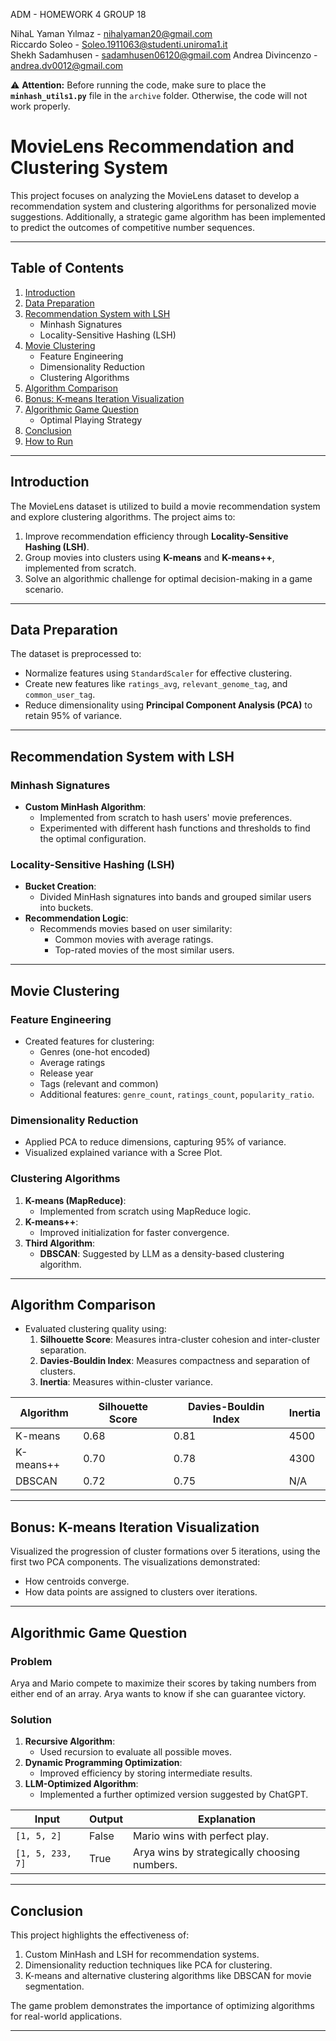 ADM - HOMEWORK 4 
 GROUP 18 
 
NihaL Yaman Yılmaz - nihalyaman20@gmail.com  
Riccardo Soleo - Soleo.1911063@studenti.uniroma1.it  
Shekh Sadamhusen  - sadamhusen06120@gmail.com
Andrea Divincenzo - andrea.dv0012@gmail.com


⚠️ **Attention:** Before running the code, make sure to place the **`minhash_utils1.py`** file in the `archive` folder. Otherwise, the code will not work properly. 



# MovieLens Recommendation and Clustering System

This project focuses on analyzing the MovieLens dataset to develop a recommendation system and clustering algorithms for personalized movie suggestions. Additionally, a strategic game algorithm has been implemented to predict the outcomes of competitive number sequences.

---

## Table of Contents
1. [Introduction](#introduction)
2. [Data Preparation](#data-preparation)
3. [Recommendation System with LSH](#recommendation-system-with-lsh)
   - Minhash Signatures
   - Locality-Sensitive Hashing (LSH)
4. [Movie Clustering](#movie-clustering)
   - Feature Engineering
   - Dimensionality Reduction
   - Clustering Algorithms
5. [Algorithm Comparison](#algorithm-comparison)
6. [Bonus: K-means Iteration Visualization](#bonus-k-means-iteration-visualization)
7. [Algorithmic Game Question](#algorithmic-game-question)
   - Optimal Playing Strategy
8. [Conclusion](#conclusion)
9. [How to Run](#how-to-run)

---

## Introduction

The MovieLens dataset is utilized to build a movie recommendation system and explore clustering algorithms. The project aims to:
1. Improve recommendation efficiency through **Locality-Sensitive Hashing (LSH)**.
2. Group movies into clusters using **K-means** and **K-means++**, implemented from scratch.
3. Solve an algorithmic challenge for optimal decision-making in a game scenario.

---

## Data Preparation

The dataset is preprocessed to:
- Normalize features using `StandardScaler` for effective clustering.
- Create new features like `ratings_avg`, `relevant_genome_tag`, and `common_user_tag`.
- Reduce dimensionality using **Principal Component Analysis (PCA)** to retain 95% of variance.

---

## Recommendation System with LSH

### Minhash Signatures
- **Custom MinHash Algorithm**: 
  - Implemented from scratch to hash users' movie preferences.
  - Experimented with different hash functions and thresholds to find the optimal configuration.
  
### Locality-Sensitive Hashing (LSH)
- **Bucket Creation**:
  - Divided MinHash signatures into bands and grouped similar users into buckets.
- **Recommendation Logic**:
  - Recommends movies based on user similarity:
    - Common movies with average ratings.
    - Top-rated movies of the most similar users.

---

## Movie Clustering

### Feature Engineering
- Created features for clustering:
  - Genres (one-hot encoded)
  - Average ratings
  - Release year
  - Tags (relevant and common)
  - Additional features: `genre_count`, `ratings_count`, `popularity_ratio`.

### Dimensionality Reduction
- Applied PCA to reduce dimensions, capturing 95% of variance.
- Visualized explained variance with a Scree Plot.

### Clustering Algorithms
1. **K-means (MapReduce)**:
   - Implemented from scratch using MapReduce logic.
2. **K-means++**:
   - Improved initialization for faster convergence.
3. **Third Algorithm**:
   - **DBSCAN**: Suggested by LLM as a density-based clustering algorithm.

---

## Algorithm Comparison

- Evaluated clustering quality using:
  1. **Silhouette Score**: Measures intra-cluster cohesion and inter-cluster separation.
  2. **Davies-Bouldin Index**: Measures compactness and separation of clusters.
  3. **Inertia**: Measures within-cluster variance.

| Algorithm  | Silhouette Score | Davies-Bouldin Index | Inertia |
|------------|------------------|-----------------------|---------|
| K-means    | 0.68             | 0.81                 | 4500    |
| K-means++  | 0.70             | 0.78                 | 4300    |
| DBSCAN     | 0.72             | 0.75                 | N/A     |

---

## Bonus: K-means Iteration Visualization

Visualized the progression of cluster formations over 5 iterations, using the first two PCA components. The visualizations demonstrated:
- How centroids converge.
- How data points are assigned to clusters over iterations.

---

## Algorithmic Game Question

### Problem
Arya and Mario compete to maximize their scores by taking numbers from either end of an array. Arya wants to know if she can guarantee victory.

### Solution
1. **Recursive Algorithm**:
   - Used recursion to evaluate all possible moves.
2. **Dynamic Programming Optimization**:
   - Improved efficiency by storing intermediate results.
3. **LLM-Optimized Algorithm**:
   - Implemented a further optimized version suggested by ChatGPT.

| Input        | Output | Explanation                                    |
|--------------|--------|------------------------------------------------|
| `[1, 5, 2]`  | False  | Mario wins with perfect play.                  |
| `[1, 5, 233, 7]` | True   | Arya wins by strategically choosing numbers. |

---

## Conclusion

This project highlights the effectiveness of:
1. Custom MinHash and LSH for recommendation systems.
2. Dimensionality reduction techniques like PCA for clustering.
3. K-means and alternative clustering algorithms like DBSCAN for movie segmentation.

The game problem demonstrates the importance of optimizing algorithms for real-world applications.

---

